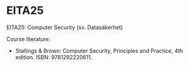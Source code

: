 # EITA25
EITA25: Computer Security (sv. Datasäkerhet)

Course literature:
- Stallings & Brown: Computer Security, Principles and Practice, 4th edition. ISBN: 9781292220611.
